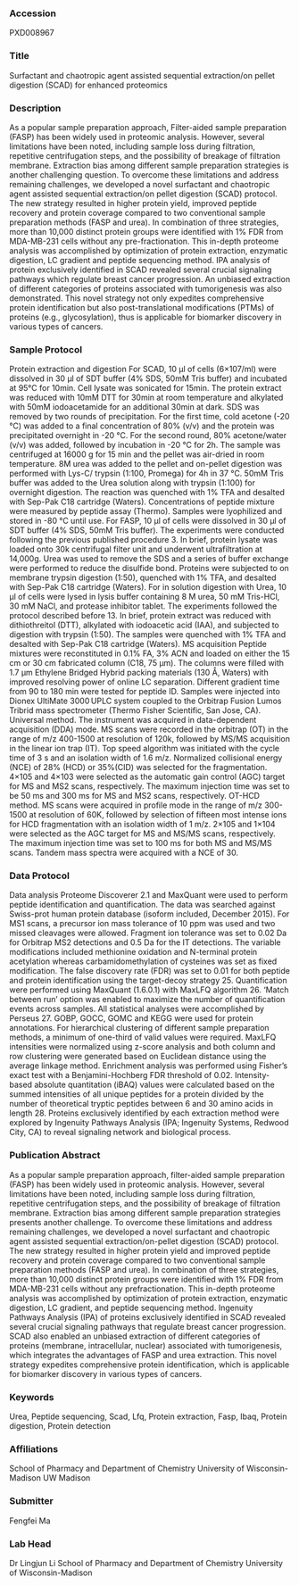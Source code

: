 ### Accession
PXD008967

### Title
Surfactant and chaotropic agent assisted sequential extraction/on pellet digestion (SCAD) for enhanced proteomics

### Description
As a popular sample preparation approach, Filter-aided sample preparation (FASP) has been widely used in proteomic analysis. However, several limitations have been noted, including sample loss during filtration, repetitive centrifugation steps, and the possibility of breakage of filtration membrane. Extraction bias among different sample preparation strategies is another challenging question. To overcome these limitations and address remaining challenges, we developed a novel surfactant and chaotropic agent assisted sequential extraction/on pellet digestion (SCAD) protocol.  The new strategy resulted in higher protein yield, improved peptide recovery and protein coverage compared to two conventional sample preparation methods (FASP and urea). In combination of three strategies, more than 10,000 distinct protein groups were identified with 1% FDR from MDA-MB-231 cells without any pre-fractionation. This in-depth proteome analysis was accomplished by optimization of protein extraction, enzymatic digestion, LC gradient and peptide sequencing method. IPA analysis of protein exclusively identified in SCAD revealed several crucial signaling pathways which regulate breast cancer progression. An unbiased extraction of different categories of proteins associated with tumorigenesis was also demonstrated. This novel strategy not only expedites comprehensive protein identification but also post-translational modifications (PTMs) of proteins (e.g., glycosylation), thus is applicable for biomarker discovery in various types of cancers.

### Sample Protocol
Protein extraction and digestion For SCAD, 10 µl of cells (6×107/ml) were dissolved in 30 µl of SDT buffer (4% SDS, 50mM Tris buffer) and incubated at 95°C for 10min. Cell lysate was sonicated for 15min. The protein extract was reduced with 10mM DTT for 30min at room temperature and alkylated with 50mM iodoacetamide for an additional 30min at dark. SDS was removed by two rounds of precipitation. For the first time, cold acetone (-20 °C) was added to a final concentration of 80% (v/v) and the protein was precipitated overnight in -20 °C. For the second round, 80% acetone/water (v/v) was added, followed by incubation in -20 °C for 2h. The sample was centrifuged at 16000 g for 15 min and the pellet was air-dried in room temperature. 8M urea was added to the pellet and on-pellet digestion was performed with Lys-C/ trypsin (1:100, Promega) for 4h in 37 °C. 50mM Tris buffer was added to the Urea solution along with trypsin (1:100) for overnight digestion. The reaction was quenched with 1% TFA and desalted with Sep-Pak C18 cartridge (Waters). Concentrations of peptide mixture were measured by peptide assay (Thermo). Samples were lyophilized and stored in -80 °C until use. For FASP, 10 µl of cells were dissolved in 30 µl of SDT buffer (4% SDS, 50mM Tris buffer). The experiments were conducted following the previous published procedure 3. In brief, protein lysate was loaded onto 30k centrifugal filter unit and underwent ultrafiltration at 14,000g. Urea was used to remove the SDS and a series of buffer exchange were performed to reduce the disulfide bond. Proteins were subjected to on membrane trypsin digestion (1:50), quenched with 1% TFA, and desalted with Sep-Pak C18 cartridge (Waters).  For in solution digestion with Urea, 10 µl of cells were lysed in lysis buffer containing 8 M urea, 50 mM Tris-HCl, 30 mM NaCl, and protease inhibitor tablet. The experiments followed the protocol described before 13. In brief, protein extract was reduced with dithiothreitol (DTT), alkylated with iodoacetic acid (IAA), and subjected to digestion with trypsin (1:50). The samples were quenched with 1% TFA and desalted with Sep-Pak C18 cartridge (Waters). MS acquisition Peptide mixtures were reconstituted in 0.1% FA, 3% ACN and loaded on either the 15 cm or 30 cm fabricated column (C18, 75 µm). The columns were filled with 1.7 µm Ethylene Bridged Hybrid packing materials (130 Å, Waters) with improved resolving power of online LC separation. Different gradient time from 90 to 180 min were tested for peptide ID. Samples were injected into Dionex UltiMate 3000 UPLC system coupled to the Orbitrap Fusion Lumos Tribrid mass spectrometer (Thermo Fisher Scientific, San Jose, CA).  Universal method. The instrument was acquired in data-dependent acquisition (DDA) mode. MS scans were recorded in the orbitrap (OT) in the range of m/z 400-1500 at resolution of 120k, followed by MS/MS acquisition in the linear ion trap (IT).  Top speed algorithm was initiated with the cycle time of 3 s and an isolation width of 1.6 m/z. Normalized collisional energy (NCE) of 28% (HCD) or 35%(CID) was selected for the fragmentation. 4×105 and 4×103 were selected as the automatic gain control (AGC) target for MS and MS2 scans, respectively. The maximum injection time was set to be 50 ms and 300 ms for MS and MS2 scans, respectively. OT-HCD method. MS scans were acquired in profile mode in the range of m/z 300-1500 at resolution of 60K, followed by selection of fifteen most intense ions for HCD fragmentation with an isolation width of 1 m/z. 2×105 and 1×104 were selected as the AGC target for MS and MS/MS scans, respectively. The maximum injection time was set to 100 ms for both MS and MS/MS scans. Tandem mass spectra were acquired with a NCE of 30.

### Data Protocol
Data analysis Proteome Discoverer 2.1 and MaxQuant were used to perform peptide identification and quantification. The data was searched against Swiss-prot human protein database (isoform included, December 2015). For MS1 scans, a precursor ion mass tolerance of 10 ppm was used and two missed cleavages were allowed. Fragment ion tolerance was set to 0.02 Da for Orbitrap MS2 detections and 0.5 Da for the IT detections. The variable modifications included methionine oxidation and N-terminal protein acetylation whereas carbamidomethylation of cysteines was set as fixed modification. The false discovery rate (FDR) was set to 0.01 for both peptide and protein identification using the target-decoy strategy 25. Quantification were performed using MaxQuant (1.6.0.1) with MaxLFQ algorithm 26. ‘Match between run’ option was enabled to maximize the number of quantification events across samples.  All statistical analyses were accomplished by Perseus 27. GOBP, GOCC, GOMC and KEGG were used for protein annotations. For hierarchical clustering of different sample preparation methods, a minimum of one-third of valid values were required. MaxLFQ intensities were normalized using z-score analysis and both column and row clustering were generated based on Euclidean distance using the average linkage method. Enrichment analysis was performed using Fisher’s exact test with a Benjamini-Hochberg FDR threshold of 0.02. Intensity-based absolute quantitation (iBAQ) values were calculated based on the summed intensities of all unique peptides for a protein divided by the number of theoretical tryptic peptides between 6 and 30 amino acids in length 28. Proteins exclusively identified by each extraction method were explored by Ingenuity Pathways Analysis (IPA; Ingenuity Systems, Redwood City, CA) to reveal signaling network and biological process.

### Publication Abstract
As a popular sample preparation approach, filter-aided sample preparation (FASP) has been widely used in proteomic analysis. However, several limitations have been noted, including sample loss during filtration, repetitive centrifugation steps, and the possibility of breakage of filtration membrane. Extraction bias among different sample preparation strategies presents another challenge. To overcome these limitations and address remaining challenges, we developed a novel surfactant and chaotropic agent assisted sequential extraction/on-pellet digestion (SCAD) protocol. The new strategy resulted in higher protein yield and improved peptide recovery and protein coverage compared to two conventional sample preparation methods (FASP and urea). In combination of three strategies, more than 10,000 distinct protein groups were identified with 1% FDR from MDA-MB-231 cells without any prefractionation. This in-depth proteome analysis was accomplished by optimization of protein extraction, enzymatic digestion, LC gradient, and peptide sequencing method. Ingenuity Pathways Analysis (IPA) of proteins exclusively identified in SCAD revealed several crucial signaling pathways that regulate breast cancer progression. SCAD also enabled an unbiased extraction of different categories of proteins (membrane, intracellular, nuclear) associated with tumorigenesis, which integrates the advantages of FASP and urea extraction. This novel strategy expedites comprehensive protein identification, which is applicable for biomarker discovery in various types of cancers.

### Keywords
Urea, Peptide sequencing, Scad, Lfq, Protein extraction, Fasp, Ibaq, Protein digestion, Protein detection

### Affiliations
School of Pharmacy and Department of Chemistry University of Wisconsin-Madison
UW Madison

### Submitter
Fengfei  Ma

### Lab Head
Dr Lingjun Li
School of Pharmacy and Department of Chemistry University of Wisconsin-Madison


